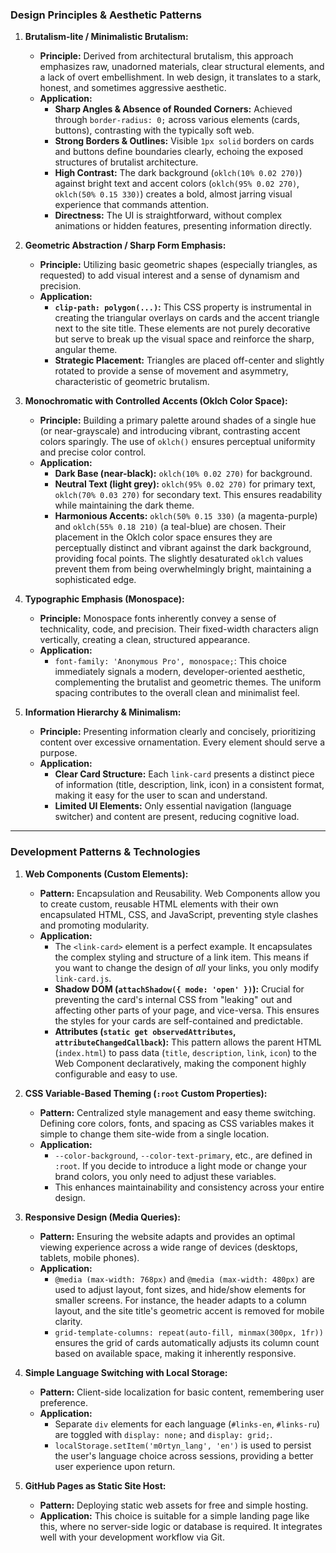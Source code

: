 ### **Design Principles & Aesthetic Patterns**

1.  **Brutalism-lite / Minimalistic Brutalism:**
    *   **Principle:** Derived from architectural brutalism, this approach emphasizes raw, unadorned materials, clear structural elements, and a lack of overt embellishment. In web design, it translates to a stark, honest, and sometimes aggressive aesthetic.
    *   **Application:**
        *   **Sharp Angles & Absence of Rounded Corners:** Achieved through `border-radius: 0;` across various elements (cards, buttons), contrasting with the typically soft web.
        *   **Strong Borders & Outlines:** Visible `1px solid` borders on cards and buttons define boundaries clearly, echoing the exposed structures of brutalist architecture.
        *   **High Contrast:** The dark background (`oklch(10% 0.02 270)`) against bright text and accent colors (`oklch(95% 0.02 270)`, `oklch(50% 0.15 330)`) creates a bold, almost jarring visual experience that commands attention.
        *   **Directness:** The UI is straightforward, without complex animations or hidden features, presenting information directly.

2.  **Geometric Abstraction / Sharp Form Emphasis:**
    *   **Principle:** Utilizing basic geometric shapes (especially triangles, as requested) to add visual interest and a sense of dynamism and precision.
    *   **Application:**
        *   **`clip-path: polygon(...)`:** This CSS property is instrumental in creating the triangular overlays on cards and the accent triangle next to the site title. These elements are not purely decorative but serve to break up the visual space and reinforce the sharp, angular theme.
        *   **Strategic Placement:** Triangles are placed off-center and slightly rotated to provide a sense of movement and asymmetry, characteristic of geometric brutalism.

3.  **Monochromatic with Controlled Accents (Oklch Color Space):**
    *   **Principle:** Building a primary palette around shades of a single hue (or near-grayscale) and introducing vibrant, contrasting accent colors sparingly. The use of `oklch()` ensures perceptual uniformity and precise color control.
    *   **Application:**
        *   **Dark Base (near-black):** `oklch(10% 0.02 270)` for background.
        *   **Neutral Text (light grey):** `oklch(95% 0.02 270)` for primary text, `oklch(70% 0.03 270)` for secondary text. This ensures readability while maintaining the dark theme.
        *   **Harmonious Accents:** `oklch(50% 0.15 330)` (a magenta-purple) and `oklch(55% 0.18 210)` (a teal-blue) are chosen. Their placement in the Oklch color space ensures they are perceptually distinct and vibrant against the dark background, providing focal points. The slightly desaturated `oklch` values prevent them from being overwhelmingly bright, maintaining a sophisticated edge.

4.  **Typographic Emphasis (Monospace):**
    *   **Principle:** Monospace fonts inherently convey a sense of technicality, code, and precision. Their fixed-width characters align vertically, creating a clean, structured appearance.
    *   **Application:**
        *   `font-family: 'Anonymous Pro', monospace;`: This choice immediately signals a modern, developer-oriented aesthetic, complementing the brutalist and geometric themes. The uniform spacing contributes to the overall clean and minimalist feel.

5.  **Information Hierarchy & Minimalism:**
    *   **Principle:** Presenting information clearly and concisely, prioritizing content over excessive ornamentation. Every element should serve a purpose.
    *   **Application:**
        *   **Clear Card Structure:** Each `link-card` presents a distinct piece of information (title, description, link, icon) in a consistent format, making it easy for the user to scan and understand.
        *   **Limited UI Elements:** Only essential navigation (language switcher) and content are present, reducing cognitive load.

---

### **Development Patterns & Technologies**

1.  **Web Components (Custom Elements):**
    *   **Pattern:** Encapsulation and Reusability. Web Components allow you to create custom, reusable HTML elements with their own encapsulated HTML, CSS, and JavaScript, preventing style clashes and promoting modularity.
    *   **Application:**
        *   The `<link-card>` element is a perfect example. It encapsulates the complex styling and structure of a link item. This means if you want to change the design of *all* your links, you only modify `link-card.js`.
        *   **Shadow DOM (`attachShadow({ mode: 'open' })`):** Crucial for preventing the card's internal CSS from "leaking" out and affecting other parts of your page, and vice-versa. This ensures the styles for your cards are self-contained and predictable.
        *   **Attributes (`static get observedAttributes`, `attributeChangedCallback`):** This pattern allows the parent HTML (`index.html`) to pass data (`title`, `description`, `link`, `icon`) to the Web Component declaratively, making the component highly configurable and easy to use.

2.  **CSS Variable-Based Theming (`:root` Custom Properties):**
    *   **Pattern:** Centralized style management and easy theme switching. Defining core colors, fonts, and spacing as CSS variables makes it simple to change them site-wide from a single location.
    *   **Application:**
        *   `--color-background`, `--color-text-primary`, etc., are defined in `:root`. If you decide to introduce a light mode or change your brand colors, you only need to adjust these variables.
        *   This enhances maintainability and consistency across your entire design.

3.  **Responsive Design (Media Queries):**
    *   **Pattern:** Ensuring the website adapts and provides an optimal viewing experience across a wide range of devices (desktops, tablets, mobile phones).
    *   **Application:**
        *   `@media (max-width: 768px)` and `@media (max-width: 480px)` are used to adjust layout, font sizes, and hide/show elements for smaller screens. For instance, the header adapts to a column layout, and the site title's geometric accent is removed for mobile clarity.
        *   `grid-template-columns: repeat(auto-fill, minmax(300px, 1fr))` ensures the grid of cards automatically adjusts its column count based on available space, making it inherently responsive.

4.  **Simple Language Switching with Local Storage:**
    *   **Pattern:** Client-side localization for basic content, remembering user preference.
    *   **Application:**
        *   Separate `div` elements for each language (`#links-en`, `#links-ru`) are toggled with `display: none;` and `display: grid;`.
        *   `localStorage.setItem('m0rtyn_lang', 'en')` is used to persist the user's language choice across sessions, providing a better user experience upon return.

5.  **GitHub Pages as Static Site Host:**
    *   **Pattern:** Deploying static web assets for free and simple hosting.
    *   **Application:** This choice is suitable for a simple landing page like this, where no server-side logic or database is required. It integrates well with your development workflow via Git.